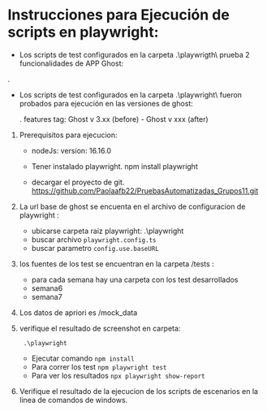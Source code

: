 # Instrucciones para Ejecución de scripts en playwright:

 - Los scripts de test configurados en la carpeta .\playwrigth\ prueba 2 funcionalidades de APP Ghost:
   
    

.

 -  Los scripts de test configurados en la carpeta .\playwright\ fueron probados para ejecución 
    en las versiones de ghost:

      . features tag: Ghost v 3.xx (before) - Ghost v xxx (after)


1. Prerequisitos para ejecucion: 

   * nodeJs: version: 16.16.0

   * Tener instalado   playwright.
      npm install playwright

   * decargar el proyecto de git.
      https://github.com/Paolaafb22/PruebasAutomatizadas_Grupos11.git
   

2.  La url base de ghost se encuenta en el archivo de configuracion de playwright :

    * ubicarse carpeta raiz  playwright: .\playwright
    * buscar archivo `playwright.config.ts`
    * buscar parametro `config.use.baseURL`
    

2.  los fuentes de los test se encuentran en la carpeta /tests :

    * para cada semana hay una carpeta con los test desarrollados
    * semana6
    * semana7
 
3. Los datos de apriori es /mock_data

4. verifique el resultado de screenshot en carpeta:  
   
        .\playwright
      * Ejecutar comando  `npm install`
      * Para correr los test `npm playwright test`
      * Para ver  los resultados `npx playwright show-report`
      
4. Verifique el resultado de la ejecucion de los scripts de escenarios en la linea de comandos de windows.
